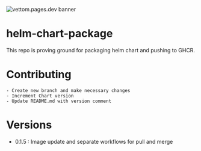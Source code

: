 ![vettom.pages.dev banner](https://vettom-images.s3.eu-west-1.amazonaws.com/logo/vettom-banner.jpg)
# helm-chart-package
This repo is proving ground for packaging helm chart and pushing to GHCR.

# Contributing
    - Create new branch and make necessary changes
    - Increment Chart version
    - Update README.md with version comment

# Versions
- 0.1.5  : Image update and separate workflows for pull and merge
